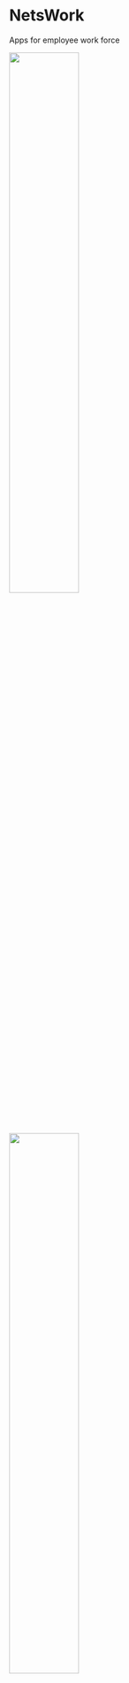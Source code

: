 # NetsWork
Apps for employee work force


<img src="http://i1186.photobucket.com/albums/z367/adz7foold/Screenshot_2018-03-01-20-01-52_zpsqmeecxy9.png" width="50%" height="50%">
<img src="http://i1186.photobucket.com/albums/z367/adz7foold/Screenshot_2018-03-01-20-01-56_zpsk0t4kkd6.png" width="50%" height="50%">
<img src="http://i1186.photobucket.com/albums/z367/adz7foold/Screenshot_2018-03-01-20-02-01_zpsrsocigid.png" width="50%" height="50%">
<img src="http://i1186.photobucket.com/albums/z367/adz7foold/Screenshot_2018-03-01-20-02-08_zpsq5h2jmti.png" width="50%" height="50%">
<img src="http://i1186.photobucket.com/albums/z367/adz7foold/Screenshot_2018-03-01-20-02-15_zpsjup22s6k.png" width="50%" height="50%">



